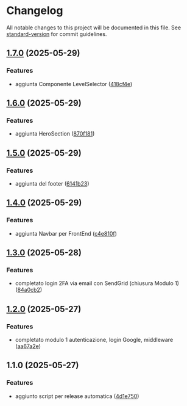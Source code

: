 # Changelog

All notable changes to this project will be documented in this file. See [standard-version](https://github.com/conventional-changelog/standard-version) for commit guidelines.

## [1.7.0](https://github.com/AliLa-Crypto/Ali-La_Crypto/compare/v1.6.0...v1.7.0) (2025-05-29)


### Features

* aggiunta Componente LevelSelector ([418cf4e](https://github.com/AliLa-Crypto/Ali-La_Crypto/commit/418cf4e184c9cc79248630a7e30b33b3e02bee5f))

## [1.6.0](https://github.com/AliLa-Crypto/Ali-La_Crypto/compare/v1.5.0...v1.6.0) (2025-05-29)


### Features

* aggiunta HeroSection ([870f181](https://github.com/AliLa-Crypto/Ali-La_Crypto/commit/870f181f55602227b7a56e0b5268a53efae6c4e2))

## [1.5.0](https://github.com/AliLa-Crypto/Ali-La_Crypto/compare/v1.4.0...v1.5.0) (2025-05-29)


### Features

* aggiunta del footer ([6141b23](https://github.com/AliLa-Crypto/Ali-La_Crypto/commit/6141b23ea0a16235854815a7bba8291e4e06a60d))

## [1.4.0](https://github.com/AliLa-Crypto/Ali-La_Crypto/compare/v1.3.0...v1.4.0) (2025-05-29)


### Features

* aggiunta Navbar per FrontEnd ([c4e810f](https://github.com/AliLa-Crypto/Ali-La_Crypto/commit/c4e810f9f9d2275687d7cb4dd09d2a84d3482544))

## [1.3.0](https://github.com/AliLa-Crypto/Ali-La_Crypto/compare/v1.2.0...v1.3.0) (2025-05-28)


### Features

* completato login 2FA via email con SendGrid (chiusura Modulo 1) ([84a0cb2](https://github.com/AliLa-Crypto/Ali-La_Crypto/commit/84a0cb238b38b0ed7cee0374d9ee8667665447fc))

## [1.2.0](https://github.com/AliLa-Crypto/Ali-La_Crypto/compare/v1.1.0...v1.2.0) (2025-05-27)


### Features

* completato modulo 1 autenticazione, login Google, middleware ([aa67a2e](https://github.com/AliLa-Crypto/Ali-La_Crypto/commit/aa67a2e842561e835c8dd2898ce302df338f7544))

## 1.1.0 (2025-05-27)


### Features

* aggiunto script per release automatica ([4d1e750](https://github.com/AliLa-Crypto/Ali-La_Crypto/commit/4d1e750f561fa7638c3c2beac051abadb9efc9fb))
